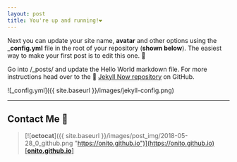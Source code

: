 ```yaml
---
layout: post
title: You're up and running!❤️
---
```


Next you can update your site name, **avatar** and other options using the \_**config.yml** file in the root of your repository (**shown below**). The easiest way to make your first post is to edit this one. 🙏

Go into /\_posts/ and update the Hello World markdown file.
For more instructions head over to the 👸
[Jekyll Now repository](https://github.com/barryclark/jekyll-now) on GitHub.

![_config.yml]({{ site.baseurl }}/images/jekyll-config.png)

---
## Contact Me 👑
> [![__octocat__]({{ site.baseurl }}/images/post_img/2018-05-28_0_github.png "https://onito.github.io")](https://onito.github.io)   
> [[**onito.github.io**]](https://onito.github.io)

